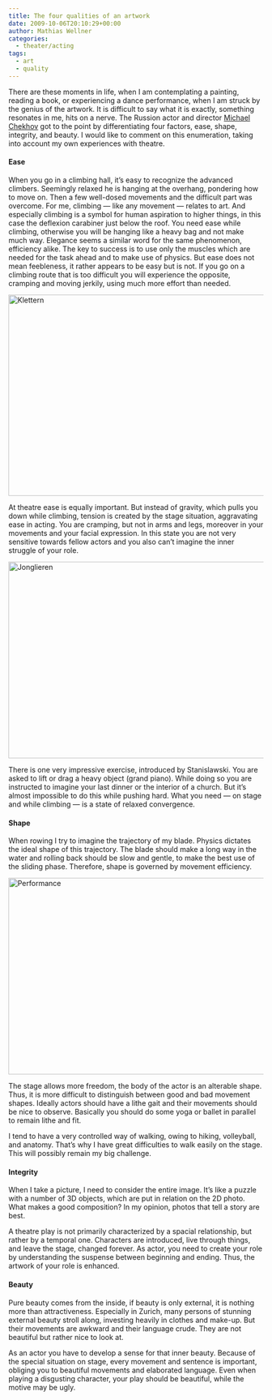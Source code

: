```yaml
---
title: The four qualities of an artwork
date: 2009-10-06T20:10:29+00:00
author: Mathias Wellner
categories:
  - theater/acting
tags:
  - art
  - quality
---
```

There are these moments in life, when I am contemplating a painting, reading a book, or experiencing a dance performance, when I am struck by the genius of the artwork. It is difficult to say what it is exactly, something resonates in me, hits on a nerve. The Russion actor and director [Michael Chekhov](http://en.wikipedia.org/wiki/Michael_Chekhov) got to the point by differentiating four factors, ease, shape, integrity, and beauty. I would like to comment on this enumeration, taking into account my own experiences with theatre. 

#### Ease

When you go in a climbing hall, it&#8217;s easy to recognize the advanced climbers. Seemingly relaxed he is hanging at the overhang, pondering how to move on. Then a few well-dosed movements and the difficult part was overcome. For me, climbing &#8212; like any movement &#8212; relates to art. And especially climbing is a symbol for human aspiration to higher things, in this case the deflexion carabiner just below the roof. You need ease while climbing, otherwise you will be hanging like a heavy bag and not make much way. Elegance seems a similar word for the same phenomenon, efficiency alike. The key to success is to use only the muscles which are needed for the task ahead and to make use of physics. But ease does not mean feebleness, it rather appears to be easy but is not. If you go on a climbing route that is too difficult you will experience the opposite, cramping and moving jerkily, using much more effort than needed. 

<a data-flickr-embed="true"  href="https://www.flickr.com/photos/mwellner/3987674382/in/dateposted-public/" title="Klettern"><img src="https://c1.staticflickr.com/3/2630/3987674382_74ae8d408f_o.jpg" width="580" height="397" alt="Klettern"></a>

At theatre ease is equally important. But instead of gravity, which pulls you down while climbing, tension is created by the stage situation, aggravating ease in acting. You are cramping, but not in arms and legs, moreover in your movements and your facial expression. In this state you are not very sensitive towards fellow actors and you also can&#8217;t imagine the inner struggle of your role. 

<a data-flickr-embed="true"  href="https://www.flickr.com/photos/mwellner/3986891633/in/dateposted-public/" title="Jonglieren"><img src="https://c1.staticflickr.com/3/2649/3986891633_fa62f90f36_o.jpg" width="580" height="388" alt="Jonglieren"></a>

There is one very impressive exercise, introduced by Stanislawski. You are asked to lift or drag a heavy object (grand piano). While doing so you are instructed to imagine your last dinner or the interior of a church. But it&#8217;s almost impossible to do this while pushing hard. What you need &#8212; on stage and while climbing &#8212; is a state of relaxed convergence. 

#### Shape

When rowing I try to imagine the trajectory of my blade. Physics dictates the ideal shape of this trajectory. The blade should make a long way in the water and rolling back should be slow and gentle, to make the best use of the sliding phase. Therefore, shape is governed by movement efficiency. 

<a data-flickr-embed="true"  href="https://www.flickr.com/photos/mwellner/3987644626/in/dateposted-public/" title="Performance"><img src="https://c1.staticflickr.com/3/2631/3987644626_e87a237c6a_o.jpg" width="580" height="388" alt="Performance"></a><script async src="//embedr.flickr.com/assets/client-code.js" charset="utf-8"></script>

The stage allows more freedom, the body of the actor is an alterable shape. Thus, it is more difficult to distinguish between good and bad movement shapes. Ideally actors should have a lithe gait and their movements should be nice to observe. Basically you should do some yoga or ballet in parallel to remain lithe and fit. 

I tend to have a very controlled way of walking, owing to hiking, volleyball, and anatomy. That&#8217;s why I have great difficulties to walk easily on the stage. This will possibly remain my big challenge. 

#### Integrity

When I take a picture, I need to consider the entire image. It&#8217;s like a puzzle with a number of 3D objects, which are put in relation on the 2D photo. What makes a good composition? In my opinion, photos that tell a story are best. 

A theatre play is not primarily characterized by a spacial relationship, but rather by a temporal one. Characters are introduced, live through things, and leave the stage, changed forever. As actor, you need to create your role by understanding the suspense between beginning and ending. Thus, the artwork of your role is enhanced. 

#### Beauty

Pure beauty comes from the inside, if beauty is only external, it is nothing more than attractiveness. Especially in Zurich, many persons of stunning external beauty stroll along, investing heavily in clothes and make-up. But their movements are awkward and their language crude. They are not beautiful but rather nice to look at. 

As an actor you have to develop a sense for that inner beauty. Because of the special situation on stage, every movement and sentence is important, obliging you to beautiful movements and elaborated language. Even when playing a disgusting character, your play should be beautiful, while the motive may be ugly.